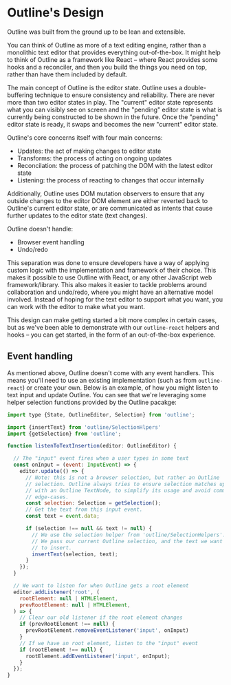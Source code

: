 # Outline's Design

Outline was built from the ground up to be lean and extensible.

You can think of Outline as more of a text editing engine, rather than a monolithic text
editor that provides everything out-of-the-box. It might help to think of Outline as
a framework like React – where React provides some hooks and a reconciler, and then you
build the things you need on top, rather than have them included by default.

The main concept of Outline is the editor state. Outline uses a double-buffering technique
to ensure consistency and reliability. There are never more than two editor states in play.
The "current" editor state represents what you can visibly see on screen and the "pending"
editor state is what is currently being constructed to be shown in the future. Once the
"pending" editor state is ready, it swaps and becomes the new "current" editor state.

Outline's core concerns itself with four main concerns:

- Updates: the act of making changes to editor state
- Transforms: the process of acting on ongoing updates
- Reconcilation: the process of patching the DOM with the latest editor state
- Listening: the process of reacting to changes that occur internally

Additionally, Outline uses DOM mutation observers to ensure that any outside changes to
the editor DOM element are either reverted back to Outline's current editor state, or are
communicated as intents that cause further updates to the editor state (text changes).

Outline doesn't handle:

- Browser event handling
- Undo/redo

This separation was done to ensure developers have a way of applying custom logic with the
implementation and framework of their choice. This makes it possible to use Outline with
React, or any other JavaScript web framework/library. This also makes it easier to tackle
problems around collaboration and undo/redo, where you might have an alternative model involved.
Instead of hoping for the text editor to support what you want, you can work with the editor
to make what you want.

This design can make getting started a bit more complex in certain cases, but as we've been
able to demonstrate with our `outline-react` helpers and hooks – you can get started, in the
form of an out-of-the-box experience.

## Event handling

As mentioned above, Outline doesn't come with any event handlers. This means you'll need to use
an existing implementation (such as from `outline-react`) or create your own. Below is an example,
of how you might listen to text input and update Outline. You can see that we're leveraging some
helper selection functions provided by the Outline pacakge:

```js
import type {State, OutlineEditor, Selection} from 'outline';

import {insertText} from 'outline/SelectionHlpers'
import {getSelection} from 'outline';

function listenToTextInsertion(editor: OutlineEditor) {

  // The "input" event fires when a user types in some text
  const onInput = (event: InputEvent) => {
    editor.update(() => {
      // Note: this is not a browser selection, but rather an Outline
      // selection. Outline always tries to ensure selection matches up
      // with an Outline TextNode, to simplify its usage and avoid common
      // edge-cases.
      const selection: Selection = getSelection();
      // Get the text from this input event.
      const text = event.data;

      if (selection !== null && text != null) {
        // We use the selection helper from 'outline/SelectionHelpers'.
        // We pass our current Outline selection, and the text we want
        // to insert.
        insertText(selection, text);
      }
    });
  }

  // We want to listen for when Outline gets a root element
  editor.addListener('root', (
    rootElement: null | HTMLElement,
    prevRootElement: null | HTMLElement,
  ) => {
    // Clear our old listener if the root element changes
    if (prevRootElement !== null) {
      prevRootElement.removeEventListener('input', onInput)
    }
    // If we have an root element, listen to the "input" event
    if (rootElement !== null) {
      rootElement.addEventListener('input', onInput);
    }
  });
}
```